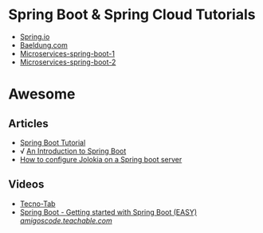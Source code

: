 # Spring Boot & Spring Cloud Tutorials

- [Spring.io](https://github.com/keer2345/java-spring-boot-cloud-tutorials/tree/master/spring.io)
- [Baeldung.com](https://github.com/keer2345/java-spring-boot-cloud-tutorials/tree/master/baeldung.com)
- [Microservices-spring-boot-1](https://github.com/keer2345/java-spring-boot-cloud-tutorials/tree/master/microservices-spring-boot)
- [Microservices-spring-boot-2](https://github.com/keer2345/java-spring-boot-cloud-tutorials/tree/master/microservices-spring-boot-2)


# Awesome
## Articles
- [Spring Boot Tutorial](https://www.devglan.com/tutorials/spring-boot-tutorial)
- √ [An Introduction to Spring Boot](https://morioh.com/p/35276d1630c6/an-introduction-to-spring-boot)
- [How to configure Jolokia on a Spring boot server](https://nullbeans.com/how-to-configure-jolokia-on-a-spring-boot-server/)

## Videos
- [Tecno-Tab](https://www.youtube.com/channel/UCaFDF4_wiwDjdiILeQGv3Ag/playlists)
- [Spring Boot - Getting started with Spring Boot (EASY)](https://www.youtube.com/watch?v=Ke7Tr4RgRTs) *[amigoscode.teachable.com](https://amigoscode.teachable.com)*
